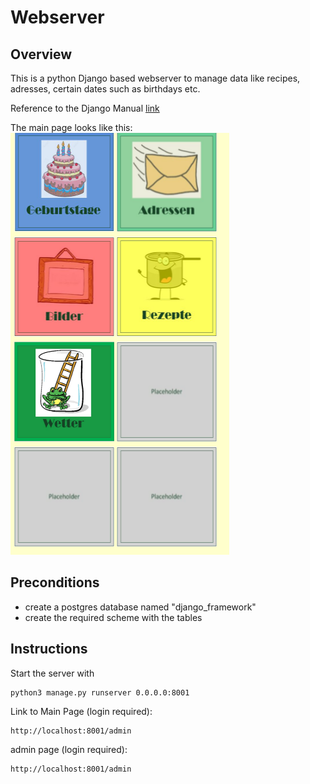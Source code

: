 # Webserver

## Overview
This is a python Django based webserver to manage data like recipes, adresses, certain dates such as birthdays etc.

Reference to the Django Manual [link](https://www.djangoproject.com/)

The main page looks like this:
![main page](./img/main_menu.png)

## Preconditions
- create a postgres database named "django_framework"
- create the required scheme with the tables

## Instructions
Start the server with
```
python3 manage.py runserver 0.0.0.0:8001
```

Link to Main Page (login required):
```
http://localhost:8001/admin
```

admin page (login required):
```
http://localhost:8001/admin
```


